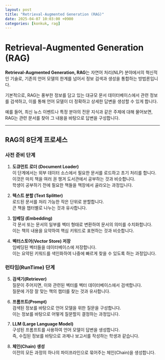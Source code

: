```yaml
---
layout: post
title: "Retrieval-Augmented Generation (RAG)"
date: 2025-04-07 10:03:00 +0900
categories: [konkuk, rag]
---
```


# Retrieval-Augmented Generation (RAG)

**Retrieval-Augmented Generation, RAG**는 자연어 처리(NLP) 분야에서의 혁신적인 기술로, 기존의 언어 모델의 한계를 넘어서 정보 검색과 생성을 통합하는 방법론입니다.

기본적으로, RAG는 풍부한 정보를 담고 있는 대규모 문서 데이터베이스에서 관련 정보를 검색하고, 이를 통해 언어 모델이 더 정확하고 상세한 답변을 생성할 수 있게 합니다.

예를 들어, 최신 뉴스 이벤트나 특정 분야의 전문 지식과 같은 주제에 대해 물어보면, RAG는 관련 문서를 찾아 그 내용을 바탕으로 답변을 구성합니다.

---

## RAG의 8단계 프로세스

### 사전 준비 단계

1. **도큐먼트 로더 (Document Loader)**  
   이 단계에서는 외부 데이터 소스에서 필요한 문서를 로드하고 초기 처리를 합니다.  
   이것은 마치 책을 여러 권 챙겨 도서관에서 공부하는 것과 비슷합니다.  
   학생이 공부하기 전에 필요한 책들을 책장에서 골라오는 과정입니다.

2. **텍스트 분할 (Text Splitter)**  
   로드된 문서를 처리 가능한 작은 단위로 분할합니다.  
   큰 책을 챕터별로 나누는 것과 유사합니다.

3. **임베딩 (Embedding)**  
   각 문서 또는 문서의 일부를 벡터 형태로 변환하여 문서의 의미를 수치화합니다.  
   이는 책의 내용을 요약하여 핵심 키워드로 표현하는 것과 비슷합니다.

4. **벡터스토어(Vector Store) 저장**  
   임베딩된 벡터들을 데이터베이스에 저장합니다.  
   이는 요약된 키워드를 색인화하여 나중에 빠르게 찾을 수 있도록 하는 과정입니다.
  
### 런타임(RunTime) 단계  

5. **검색기(Retriever)**  
   질문이 주어지면, 이와 관련된 벡터를 벡터 데이터베이스에서 검색합니다.  
   질문에 가장 잘 맞는 책의 챕터를 찾는 것과 유사합니다.

6. **프롬프트(Prompt)**  
   검색된 정보를 바탕으로 언어 모델을 위한 질문을 구성합니다.  
   이는 정보를 바탕으로 어떻게 질문할지 결정하는 과정입니다.

7. **LLM (Large Language Model)**  
   구성된 프롬프트를 사용하여 언어 모델이 답변을 생성합니다.  
   즉, 수집된 정보를 바탕으로 과제나 보고서를 작성하는 학생과 같습니다.

8. **체인(Chain) 생성**  
   이전의 모든 과정의 하나의 파이프라인으로 묶어주는 체인(Chain)을 생성합니다.
